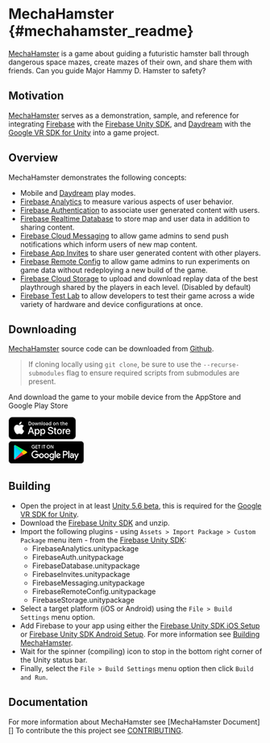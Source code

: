 MechaHamster    {#mechahamster_readme}
======

[MechaHamster][] is a game about guiding a futuristic hamster ball through dangerous space mazes,
create mazes of their own, and share them with friends.  Can you guide Major Hammy D. Hamster to
safety?

## Motivation

[MechaHamster][] serves as a demonstration, sample, and reference for integrating
[Firebase][] with the [Firebase Unity SDK][], and [Daydream][] with the [Google VR SDK for Unity][]
into a game project.

## Overview

MechaHamster demonstrates the following concepts:

   * Mobile and [Daydream][] play modes.
   * [Firebase Analytics][] to measure various aspects of user behavior.
   * [Firebase Authentication][] to associate user generated content with users.
   * [Firebase Realtime Database][] to store map and user data in addition to sharing content.
   * [Firebase Cloud Messaging][] to allow game admins to send push notifications which inform users
     of new map content.
   * [Firebase App Invites][] to share user generated content with other players.
   * [Firebase Remote Config][] to allow game admins to run experiments on game data without
     redeploying a new build of the game.
   * [Firebase Cloud Storage][] to upload and download replay data of the best playthrough shared by
     the players in each level. (Disabled by default)
   * [Firebase Test Lab][] to allow developers to test their game across a wide variety of hardware
     and device configurations at once.

## Downloading

[MechaHamster][] source code can be downloaded from [Github][].

> If cloning locally using `git clone`, be sure to use the `--recurse-submodules` flag
> to ensure required scripts from submodules are present.

And download the game to your mobile device from the AppStore and Google Play Store

<a href="https://itunes.apple.com/us/app/mechahamster/id1286046770?mt=8&ign-mpt=uo%3D4">
  <img src="docs/img/app_store_badge.png" width="134px" alt="AppStore"/>
</a>
<br>
<a href="https://play.google.com/store/apps/details?id=com.google.fpl.mechahamster&hl=en">
  <img src="docs/img/google_play_badge.png" width="150px" alt="PlayStore"/>
</a>

## Building

   * Open the project in at least [Unity 5.6 beta][], this is required for the
     [Google VR SDK for Unity][].
   * Download the [Firebase Unity SDK][] and unzip.
   * Import the following plugins - using `Assets > Import Package > Custom Package` menu item -
     from the [Firebase Unity SDK][]:
      * FirebaseAnalytics.unitypackage
      * FirebaseAuth.unitypackage
      * FirebaseDatabase.unitypackage
      * FirebaseInvites.unitypackage
      * FirebaseMessaging.unitypackage
      * FirebaseRemoteConfig.unitypackage
      * FirebaseStorage.unitypackage
   * Select a target platform (iOS or Android) using the `File > Build Settings` menu option.
   * Add Firebase to your app using either the [Firebase Unity SDK iOS Setup][] or
     [Firebase Unity SDK Android Setup][].  For more information see [Building MechaHamster][].
   * Wait for the spinner (compiling) icon to stop in the bottom right corner of the Unity status
     bar.
   * Finally, select the `File > Build Settings` menu option then click `Build and Run`.

## Documentation
For more information about MechaHamster see [MechaHamster Document][]
To contribute the this project see [CONTRIBUTING][].

  [Android]: https://www.android.com/
  [CONTRIBUTING]: https://github.com/google/mechahamster/blob/master/CONTRIBUTING.txt
  [GitHub]: https://github.com/google/mechahamster/
  [Google]: https://google.com
  [Firebase]: https://firebase.google.com/docs/
  [Daydream]: https://developers.google.com/vr/daydream/overview
  [Google VR SDK for Unity]: https://developers.google.com/vr/unity/
  [MechaHamster]: https://github.com/google/mechahamster/
  [Firebase Unity SDK]: https://firebase.google.com/docs/unity/setup
  [Unity 5.6 beta]: https://unity3d.com/unity/beta]
  [Firebase Unity SDK iOS Setup]: https://firebase.google.com/docs/unity/setup#add_firebase_to_your_app
  [Firebase Unity SDK Android Setup]: https://firebase.google.com/docs/unity/setup#add_firebase_to_your_app_1
  [Firebase Realtime Database]: https://firebase.google.com/docs/database/
  [Firebase Analytics]: https://firebase.google.com/docs/analytics/
  [Firebase Authentication]: https://firebase.google.com/docs/auth/
  [Firebase Cloud Messaging]: https://firebase.google.com/docs/cloud-messaging/
  [Firebase Remote Config]: https://firebase.google.com/docs/remote-config/
  [Firebase App Invites]: https://firebase.google.com/docs/invites/
  [Firebase Cloud Storage]: https://firebase.google.com/docs/storage/
  [Firebase Test Lab]: https://firebase.google.com/docs/test-lab/
  [MechaHamster Documentation]: https://google.github.io/mechahamster/
  [Building MechaHamster]: https://google.github.io/mechahamster/mechahamster_guide_building.html

